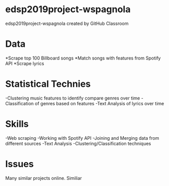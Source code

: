 # edsp2019project-wspagnola
edsp2019project-wspagnola created by GitHub Classroom

# Data
*Scrape top 100 Billboard songs 
*Match songs with  features from Spotify API 
*Scrape lyrics

# Statistical Technies
-Clustering  music features to identify compare genres over time 
-Classification of  genres based on features
-Text Analysis of lyrics over time

# Skills
-Web scraping
-Working with Spotify API
-Joining and Merging data from different sources
-Text Analysis 
-Clustering/Classification techniques


# Issues
Many similar projects online.  Similiar 
